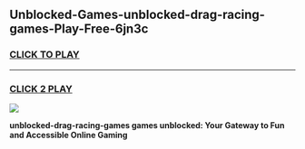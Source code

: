 
## Unblocked-Games-unblocked-drag-racing-games-Play-Free-6jn3c
<h3>
<a href="https://premium76.site?title=unblocked-drag-racing-games&ref=22A">CLICK TO PLAY</a></h3>
<hr>

<h3>
<a href="https://premium76.site?title=unblocked-drag-racing-games&ref=22A">CLICK 2 PLAY</a>
  
</h3>

<a href="https://premium76.site?title=unblocked-drag-racing-games&ref=22A"><img src="https://clearcache.store/games.png"></a>


**unblocked-drag-racing-games games unblocked: Your Gateway to Fun and Accessible Online Gaming**
